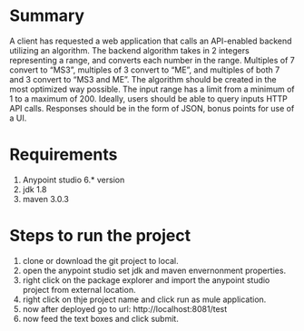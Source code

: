 # Summary
A client has requested a web application that calls an API-enabled backend utilizing an algorithm.  The backend algorithm takes in 2 integers representing a range, and converts each number in the range. Multiples of 7 convert to “MS3”, multiples of 3 convert to “ME”, and multiples of both 7 and 3 convert to “MS3 and ME”.  The algorithm should be created in the most optimized way possible. The input range has a limit from a minimum of 1 to a maximum of 200. Ideally, users should be able to query inputs HTTP API calls.  Responses should be in the form of JSON, bonus points for use of a UI.

# Requirements
1) Anypoint studio 6.* version
2) jdk 1.8
3) maven 3.0.3

# Steps to run the project
1) clone or download the git project to local.
2) open the anypoint studio set jdk and maven envernonment properties.
3) right click on the package explorer and import the anypoint studio project from external location.
4) right click on thje project name and click run as mule application.
5) now after deployed go to url: http://localhost:8081/test
6) now feed the text boxes and click submit.
